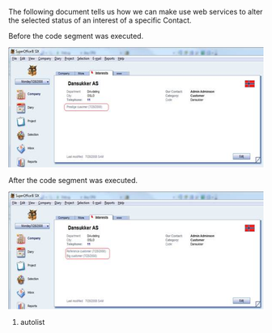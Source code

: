 <properties date="2016-06-24"
SortOrder="4"
/>

The following document tells us how we can make use web services to alter the selected status of an interest of a specific Contact.

Before the code segment was executed.

<img src="../How%20to%20set%20an%20interest%20on%20or%20off%20for%20a%20contact_files/image001.jpg" width="599" height="237" />

After the code segment was executed.

<img src="../How%20to%20set%20an%20interest%20on%20or%20off%20for%20a%20contact_files/image002.jpg" width="599" height="232" />

 

 

1. autolist
